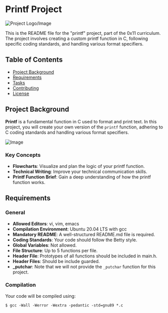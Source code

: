 # Printf Project

![Project Logo/Image](image_url_here)

This is the README file for the "printf" project, part of the 0x11 curriculum. The project involves creating a custom printf function in C, following specific coding standards, and handling various format specifiers.

## Table of Contents

- [Project Background](#project-background)
- [Requirements](#requirements)
- [Tasks](#tasks)
- [Contributing](#contributing)
- [License](#license)

## Project Background

**Printf** is a fundamental function in C used to format and print text. In this project, you will create your own version of the `printf` function, adhering to C coding standards and handling various format specifiers.

![Image](image_url_here)

### Key Concepts

- **Flowcharts**: Visualize and plan the logic of your printf function.
- **Technical Writing**: Improve your technical communication skills.
- **Printf Function Brief**: Gain a deep understanding of how the printf function works.

## Requirements

### General

- **Allowed Editors**: vi, vim, emacs
- **Compilation Environment**: Ubuntu 20.04 LTS with gcc
- **Mandatory README**: A well-structured README.md file is required.
- **Coding Standards**: Your code should follow the Betty style.
- **Global Variables**: Not allowed.
- **File Structure**: Up to 5 functions per file.
- **Header File**: Prototypes of all functions should be included in main.h.
- **Header Files**: Should be include guarded.
- **_putchar**: Note that we will not provide the `_putchar` function for this project.

### Compilation

Your code will be compiled using:

```shell
$ gcc -Wall -Werror -Wextra -pedantic -std=gnu89 *.c


